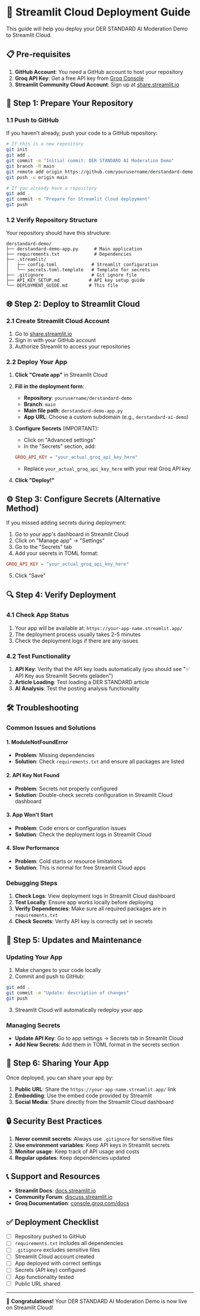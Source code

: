 # 🚀 Streamlit Cloud Deployment Guide

This guide will help you deploy your DER STANDARD AI Moderation Demo to Streamlit Cloud.

## 📋 Pre-requisites

1. **GitHub Account**: You need a GitHub account to host your repository
2. **Groq API Key**: Get a free API key from [Groq Console](https://console.groq.com/keys)
3. **Streamlit Community Cloud Account**: Sign up at [share.streamlit.io](https://share.streamlit.io/)

## 🔧 Step 1: Prepare Your Repository

### 1.1 Push to GitHub

If you haven't already, push your code to a GitHub repository:

```bash
# If this is a new repository
git init
git add .
git commit -m "Initial commit: DER STANDARD AI Moderation Demo"
git branch -M main
git remote add origin https://github.com/yourusername/derstandard-demo.git
git push -u origin main

# If you already have a repository
git add .
git commit -m "Prepare for Streamlit Cloud deployment"
git push
```

### 1.2 Verify Repository Structure

Your repository should have this structure:
```
derstandard-demo/
├── derstandard-demo-app.py      # Main application
├── requirements.txt             # Dependencies
├── .streamlit/
│   ├── config.toml             # Streamlit configuration
│   └── secrets.toml.template   # Template for secrets
├── .gitignore                  # Git ignore file
├── API_KEY_SETUP.md           # API key setup guide
└── DEPLOYMENT_GUIDE.md        # This file
```

## 🌐 Step 2: Deploy to Streamlit Cloud

### 2.1 Create Streamlit Cloud Account

1. Go to [share.streamlit.io](https://share.streamlit.io/)
2. Sign in with your GitHub account
3. Authorize Streamlit to access your repositories

### 2.2 Deploy Your App

1. **Click "Create app"** in Streamlit Cloud
2. **Fill in the deployment form**:
   - **Repository**: `yourusername/derstandard-demo`
   - **Branch**: `main`
   - **Main file path**: `derstandard-demo-app.py`
   - **App URL**: Choose a custom subdomain (e.g., `derstandard-ai-demo`)

3. **Configure Secrets** (IMPORTANT):
   - Click on "Advanced settings"
   - In the "Secrets" section, add:
   ```toml
   GROQ_API_KEY = "your_actual_groq_api_key_here"
   ```
   - Replace `your_actual_groq_api_key_here` with your real Groq API key

4. **Click "Deploy!"**

## ⚙️ Step 3: Configure Secrets (Alternative Method)

If you missed adding secrets during deployment:

1. Go to your app's dashboard in Streamlit Cloud
2. Click on "Manage app" → "Settings"
3. Go to the "Secrets" tab
4. Add your secrets in TOML format:
```toml
GROQ_API_KEY = "your_actual_groq_api_key_here"
```
5. Click "Save"

## 🔍 Step 4: Verify Deployment

### 4.1 Check App Status

1. Your app will be available at: `https://your-app-name.streamlit.app/`
2. The deployment process usually takes 2-5 minutes
3. Check the deployment logs if there are any issues

### 4.2 Test Functionality

1. **API Key**: Verify that the API key loads automatically (you should see "✅ API Key aus Streamlit Secrets geladen")
2. **Article Loading**: Test loading a DER STANDARD article
3. **AI Analysis**: Test the posting analysis functionality

## 🛠️ Troubleshooting

### Common Issues and Solutions

#### 1. **ModuleNotFoundError**
- **Problem**: Missing dependencies
- **Solution**: Check `requirements.txt` and ensure all packages are listed

#### 2. **API Key Not Found**
- **Problem**: Secrets not properly configured
- **Solution**: Double-check secrets configuration in Streamlit Cloud dashboard

#### 3. **App Won't Start**
- **Problem**: Code errors or configuration issues
- **Solution**: Check the deployment logs in Streamlit Cloud

#### 4. **Slow Performance**
- **Problem**: Cold starts or resource limitations
- **Solution**: This is normal for free Streamlit Cloud apps

### Debugging Steps

1. **Check Logs**: View deployment logs in Streamlit Cloud dashboard
2. **Test Locally**: Ensure app works locally before deploying
3. **Verify Dependencies**: Make sure all required packages are in `requirements.txt`
4. **Check Secrets**: Verify API key is correctly set in secrets

## 🔄 Step 5: Updates and Maintenance

### Updating Your App

1. Make changes to your code locally
2. Commit and push to GitHub:
```bash
git add .
git commit -m "Update: description of changes"
git push
```
3. Streamlit Cloud will automatically redeploy your app

### Managing Secrets

- **Update API Key**: Go to app settings → Secrets tab in Streamlit Cloud
- **Add New Secrets**: Add them in TOML format in the secrets section

## 📱 Step 6: Sharing Your App

Once deployed, you can share your app by:

1. **Public URL**: Share the `https://your-app-name.streamlit.app/` link
2. **Embedding**: Use the embed code provided by Streamlit
3. **Social Media**: Share directly from the Streamlit Cloud dashboard

## 🔒 Security Best Practices

1. **Never commit secrets**: Always use `.gitignore` for sensitive files
2. **Use environment variables**: Keep API keys in Streamlit secrets
3. **Monitor usage**: Keep track of API usage and costs
4. **Regular updates**: Keep dependencies updated

## 📞 Support and Resources

- **Streamlit Docs**: [docs.streamlit.io](https://docs.streamlit.io/)
- **Community Forum**: [discuss.streamlit.io](https://discuss.streamlit.io/)
- **Groq Documentation**: [console.groq.com/docs](https://console.groq.com/docs)

## ✅ Deployment Checklist

- [ ] Repository pushed to GitHub
- [ ] `requirements.txt` includes all dependencies
- [ ] `.gitignore` excludes sensitive files
- [ ] Streamlit Cloud account created
- [ ] App deployed with correct settings
- [ ] Secrets (API key) configured
- [ ] App functionality tested
- [ ] Public URL shared

---

🎉 **Congratulations!** Your DER STANDARD AI Moderation Demo is now live on Streamlit Cloud!
